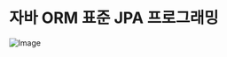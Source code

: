 # 자바 ORM 표준 JPA 프로그래밍 <br>
![Image](https://github.com/user-attachments/assets/673fdf65-f8f7-4dc1-9808-a7e56ca1d592)

